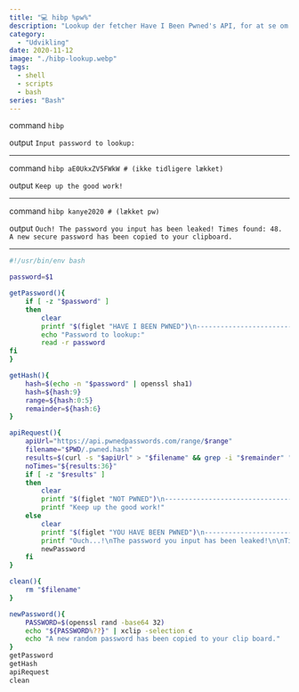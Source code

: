 ```yaml
---
title: "💻 hibp %pw%"
description: "Lookup der fetcher Have I Been Pwned's API, for at se om vores adganskoder har været lækket."
category:
  - "Udvikling"
date: 2020-11-12
image: "./hibp-lookup.webp"
tags:
  - shell
  - scripts
  - bash
series: "Bash"
---
```


command `hibp`

output `Input password to lookup: `

---

command `hibp aE0UkxZV5FWkW # (ikke tidligere lækket)`

output `Keep up the good work!`

---

command `hibp kanye2020 # (lækket pw)`

output `Ouch! The password you input has been leaked! Times found: 48. A new secure password has been copied to your clipboard.`

---

```bash
#!/usr/bin/env bash

password=$1

getPassword(){
	if [ -z "$password" ]
	then
		clear
		printf "$(figlet "HAVE I BEEN PWNED")\n--------------------------------\n\n"
		echo "Password to lookup:"
		read -r password
fi
}

getHash(){
	hash=$(echo -n "$password" | openssl sha1)
	hash=${hash:9}
	range=${hash:0:5}
	remainder=${hash:6}
}

apiRequest(){
	apiUrl="https://api.pwnedpasswords.com/range/$range"
	filename="$PWD/.pwned.hash"
	results=$(curl -s "$apiUrl" > "$filename" && grep -i "$remainder" "$filename")
	noTimes="${results:36}"
	if [ -z "$results" ]
	then
		clear
		printf "$(figlet "NOT PWNED")\n--------------------------------\n\n"
		printf "Keep up the good work!"
	else
		clear
		printf "$(figlet "YOU HAVE BEEN PWNED")\n--------------------------------\n\n"
		printf "Ouch...!\nThe password you input has been leaked!\n\nTimes found: $noTimes\nYou might want to change that!\n\n"
		newPassword
	fi
}

clean(){
	rm "$filename"
}

newPassword(){
	PASSWORD=$(openssl rand -base64 32)
	echo "${PASSWORD%??}" | xclip -selection c
	echo "A new random password has been copied to your clip board."
}
getPassword
getHash
apiRequest
clean
```
